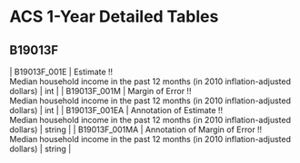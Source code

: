 # ACS 1-Year Detailed Tables

## B19013F

| B19013F_001E | Estimate !!<br>Median household income in the past 12 months (in 2010 inflation-adjusted dollars) | int |
| B19013F_001M | Margin of Error !!<br>Median household income in the past 12 months (in 2010 inflation-adjusted dollars) | int |
| B19013F_001EA | Annotation of Estimate !!<br>Median household income in the past 12 months (in 2010 inflation-adjusted dollars) | string |
| B19013F_001MA | Annotation of Margin of Error !!<br>Median household income in the past 12 months (in 2010 inflation-adjusted dollars) | string |

